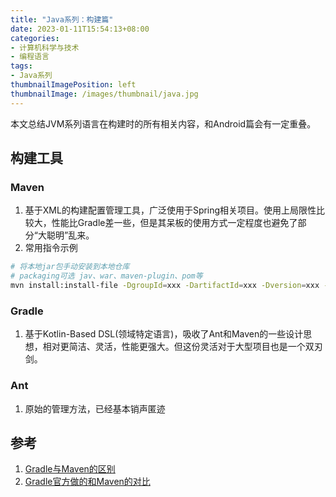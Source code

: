 ```yaml
---
title: "Java系列：构建篇"
date: 2023-01-11T15:54:13+08:00
categories:
- 计算机科学与技术
- 编程语言
tags:
- Java系列
thumbnailImagePosition: left
thumbnailImage: /images/thumbnail/java.jpg
---
```

本文总结JVM系列语言在构建时的所有相关内容，和Android篇会有一定重叠。
<!--more-->
## 构建工具
### Maven
1. 基于XML的构建配置管理工具，广泛使用于Spring相关项目。使用上局限性比较大，性能比Gradle差一些，但是其呆板的使用方式一定程度也避免了部分“大聪明”乱来。
1. 常用指令示例
```bash
# 将本地jar包手动安装到本地仓库
# packaging可选 jav、war、maven-plugin、pom等
mvn install:install-file -DgroupId=xxx -DartifactId=xxx -Dversion=xxx -Dpackaging=jar -Dfile=xxx
```

### Gradle
1. 基于Kotlin-Based DSL(领域特定语言)，吸收了Ant和Maven的一些设计思想，相对更简洁、灵活，性能更强大。但这份灵活对于大型项目也是一个双刃剑。

### Ant
1. 原始的管理方法，已经基本销声匿迹

## 参考
1. [Gradle与Maven的区别](https://www.jianshu.com/p/7248276d3bb5)
1. [Gradle官方做的和Maven的对比](https://gradle.org/maven-vs-gradle/)